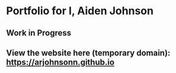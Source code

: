 # Portfolio for I, Aiden Johnson

## Work in Progress

## View the website here (temporary domain): https://arjohnsonn.github.io
